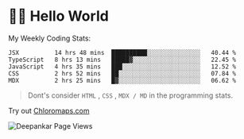 # 👋🏽 Hello World 

<!--![Deepankar's github stats](https://github-readme-stats.vercel.app/api?username=Deep-Codes&count_private=true&show_icons=true&theme=radical)-->
My Weekly Coding Stats:

<!--START_SECTION:waka-->
```text
JSX          14 hrs 48 mins  ██████████░░░░░░░░░░░░░░░   40.44 % 
TypeScript   8 hrs 13 mins   █████▓░░░░░░░░░░░░░░░░░░░   22.45 % 
JavaScript   4 hrs 35 mins   ███░░░░░░░░░░░░░░░░░░░░░░   12.52 % 
CSS          2 hrs 52 mins   ██░░░░░░░░░░░░░░░░░░░░░░░   07.84 % 
MDX          2 hrs 25 mins   █▓░░░░░░░░░░░░░░░░░░░░░░░   06.62 % 
```
<!--END_SECTION:waka-->

> Dont's consider `HTML` , `CSS` , `MDX / MD` in the programming stats.

Try out [Chloromaps.com](https://www.chloromaps.com/)

<p align="left"> <img src="https://komarev.com/ghpvc/?username=Deep-Codes&label=Views&color=blue&style=plastic" alt="Deepankar Page Views" /> </p>
